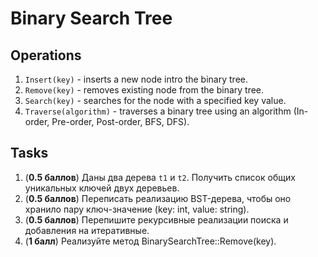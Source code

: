 # Binary Search Tree

## Operations

1. `Insert(key)` - inserts a new node intro the binary tree.
2. `Remove(key)` - removes existing node from the binary tree.
3. `Search(key)` - searches for the node with a specified key value.
4. `Traverse(algorithm)` - traverses a binary tree using an algorithm (In-order, Pre-order, Post-order, BFS, DFS).

## Tasks

1. (**0.5 баллов**) Даны два дерева `t1` и `t2`. Получить список общих уникальных ключей двух деревьев.
2. (**0.5 баллов**) Переписать реализацию BST-дерева, чтобы оно хранило пару ключ-значение (key: int, value: string).
3. (**0.5 баллов**) Перепишите рекурсивные реализации поиска и добавления на итеративные.
4. (**1 балл**)   Реализуйте метод BinarySearchTree::Remove(key).

